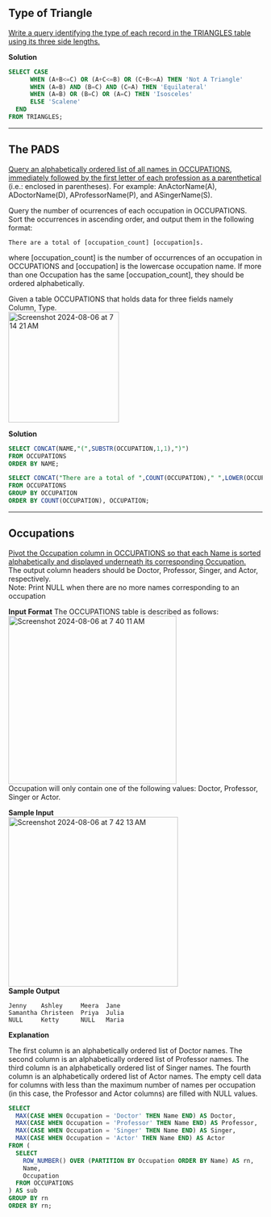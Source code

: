 **Type of Triangle**
---------------------
[Write a query identifying the type of each record in the TRIANGLES table using its three side lengths.](https://www.hackerrank.com/challenges/what-type-of-triangle/problem?isFullScreen=true)

**Solution**
```sql
SELECT CASE
      WHEN (A+B<=C) OR (A+C<=B) OR (C+B<=A) THEN 'Not A Triangle'
      WHEN (A=B) AND (B=C) AND (C=A) THEN 'Equilateral'
      WHEN (A=B) OR (B=C) OR (A=C) THEN 'Isosceles'
      ELSE 'Scalene'
  END
FROM TRIANGLES;
```

--------------------------------------------------------------------------------------------------------------------------------------------------------------
**The PADS**
--------------


[Query an alphabetically ordered list of all names in OCCUPATIONS, immediately followed by the first letter of each profession as a parenthetical](https://www.hackerrank.com/challenges/the-pads/problem?isFullScreen=true)<br>
 (i.e.: enclosed in parentheses). For example: AnActorName(A), ADoctorName(D), AProfessorName(P), and ASingerName(S).<br>

Query the number of ocurrences of each occupation in OCCUPATIONS. Sort the occurrences in ascending order, and output them in the following format: 
```markup
There are a total of [occupation_count] [occupation]s.
```
where [occupation_count] is the number of occurrences of an occupation in OCCUPATIONS and [occupation] is the lowercase occupation name. If more than one Occupation has the same [occupation_count], they should be ordered alphabetically.

Given a table OCCUPATIONS that holds data for three fields namely Column, Type.<br>
<img width="219" alt="Screenshot 2024-08-06 at 7 14 21 AM" src="https://github.com/user-attachments/assets/bf33912d-a932-46f1-8e98-a2b4a21d7fb9">

**Solution**
```sql
SELECT CONCAT(NAME,"(",SUBSTR(OCCUPATION,1,1),")") 
FROM OCCUPATIONS 
ORDER BY NAME;

SELECT CONCAT("There are a total of ",COUNT(OCCUPATION)," ",LOWER(OCCUPATION),"s.") 
FROM OCCUPATIONS 
GROUP BY OCCUPATION 
ORDER BY COUNT(OCCUPATION), OCCUPATION;
```

















--------------------------------------------------------------------------------------------------------------------------------------------------------------
**Occupations**
-----------------
[Pivot the Occupation column in OCCUPATIONS so that each Name is sorted alphabetically and displayed underneath its corresponding Occupation.](https://www.hackerrank.com/challenges/occupations/problem?isFullScreen=true)<br>
   The output column headers should be Doctor, Professor, Singer, and Actor, respectively.<br>
Note: Print NULL when there are no more names corresponding to an occupation


**Input Format**
The OCCUPATIONS table is described as follows:<br>
<img width="333" alt="Screenshot 2024-08-06 at 7 40 11 AM" src="https://github.com/user-attachments/assets/09943705-8db7-46fb-be16-3b2d6d12ac98"><br>
Occupation will only contain one of the following values: Doctor, Professor, Singer or Actor.

**Sample Input**<br>
<img width="336" alt="Screenshot 2024-08-06 at 7 42 13 AM" src="https://github.com/user-attachments/assets/259d2a6e-6a09-4b53-8537-90519ca92593"><br>
**Sample Output**
```markup
Jenny    Ashley     Meera  Jane
Samantha Christeen  Priya  Julia
NULL     Ketty      NULL   Maria
```
**Explanation**

The first column is an alphabetically ordered list of Doctor names.
The second column is an alphabetically ordered list of Professor names.
The third column is an alphabetically ordered list of Singer names.
The fourth column is an alphabetically ordered list of Actor names.
The empty cell data for columns with less than the maximum number of names per occupation (in this case, the Professor and Actor columns) are filled with NULL values.

```sql
SELECT
  MAX(CASE WHEN Occupation = 'Doctor' THEN Name END) AS Doctor,
  MAX(CASE WHEN Occupation = 'Professor' THEN Name END) AS Professor,
  MAX(CASE WHEN Occupation = 'Singer' THEN Name END) AS Singer,
  MAX(CASE WHEN Occupation = 'Actor' THEN Name END) AS Actor
FROM (
  SELECT
    ROW_NUMBER() OVER (PARTITION BY Occupation ORDER BY Name) AS rn,
    Name,
    Occupation
  FROM OCCUPATIONS
) AS sub
GROUP BY rn
ORDER BY rn;
```
